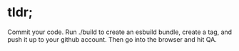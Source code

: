 # tldr;

Commit your code.  Run ./build to create an esbuild bundle, create a tag, and push it up to your github account.  Then go into the browser and hit QA.